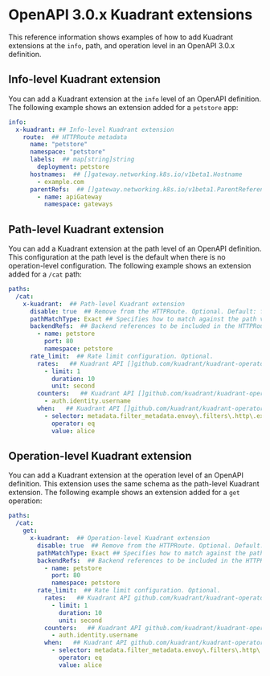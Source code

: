 # OpenAPI 3.0.x Kuadrant extensions

This reference information shows examples of how to add Kuadrant extensions at the `info`, path, and operation level in an OpenAPI 3.0.x definition. 

## Info-level Kuadrant extension

You can add a Kuadrant extension at the `info` level of an OpenAPI definition. The following example shows an extension added for a `petstore` app:

```yaml
info:
  x-kuadrant: ## Info-level Kuadrant extension
    route:  ## HTTPRoute metadata
      name: "petstore"
      namespace: "petstore"
      labels:  ## map[string]string
        deployment: petstore
      hostnames:  ## []gateway.networking.k8s.io/v1beta1.Hostname
        - example.com
      parentRefs:  ## []gateway.networking.k8s.io/v1beta1.ParentReference
        - name: apiGateway
          namespace: gateways
```

## Path-level Kuadrant extension

You can add a Kuadrant extension at the path level of an OpenAPI definition.
This configuration at the path level is the default when there is no operation-level configuration. 
The following example shows an extension added for a `/cat` path:

```yaml
paths:
  /cat:
    x-kuadrant:  ## Path-level Kuadrant extension
      disable: true  ## Remove from the HTTPRoute. Optional. Default: false
      pathMatchType: Exact ## Specifies how to match against the path value. Valid values: [Exact;PathPrefix]. Optional. Default: Exact
      backendRefs:  ## Backend references to be included in the HTTPRoute. []gateway.networking.k8s.io/v1beta1.HTTPBackendRef. Optional.
        - name: petstore
          port: 80
          namespace: petstore
      rate_limit:  ## Rate limit configuration. Optional.
        rates:   ## Kuadrant API []github.com/kuadrant/kuadrant-operator/api/v1beta2.Rate
          - limit: 1
            duration: 10
            unit: second
        counters:   ## Kuadrant API []github.com/kuadrant/kuadrant-operator/api/v1beta2.CountextSelector
          - auth.identity.username
        when:   ## Kuadrant API []github.com/kuadrant/kuadrant-operator/api/v1beta2.WhenCondition
          - selector: metadata.filter_metadata.envoy\.filters\.http\.ext_authz.identity.userid
            operator: eq
            value: alice
```

## Operation-level Kuadrant extension

You can add a Kuadrant extension at the operation level of an OpenAPI definition. This extension uses the same schema as the path-level Kuadrant extension. The following example shows an extension added for a `get` operation:

```yaml
paths:
  /cat:
    get:
      x-kuadrant:  ## Operation-level Kuadrant extension
        disable: true  ## Remove from the HTTPRoute. Optional. Default: path level "disable" value.
        pathMatchType: Exact ## Specifies how to match against the path value. Valid values: [Exact;PathPrefix]. Optional. Default: Exact.
        backendRefs:  ## Backend references to be included in the HTTPRoute. Optional.
          - name: petstore
            port: 80
            namespace: petstore
        rate_limit:  ## Rate limit configuration. Optional.
          rates:   ## Kuadrant API github.com/kuadrant/kuadrant-operator/api/v1beta2.Rate
            - limit: 1
              duration: 10
              unit: second
          counters:   ## Kuadrant API github.com/kuadrant/kuadrant-operator/api/v1beta2.CountextSelector
            - auth.identity.username
          when:   ## Kuadrant API github.com/kuadrant/kuadrant-operator/api/v1beta2.WhenCondition
            - selector: metadata.filter_metadata.envoy\.filters\.http\.ext_authz.identity.userid
              operator: eq
              value: alice
```
